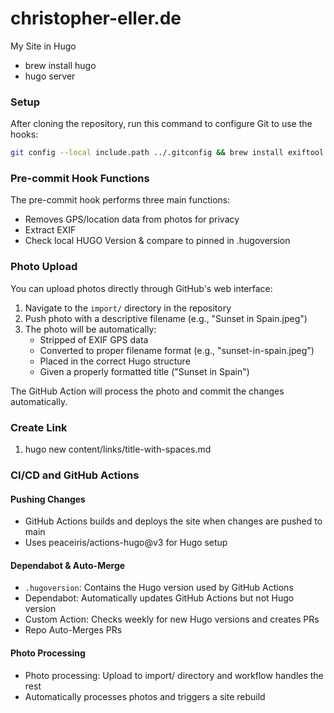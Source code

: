 # christopher-eller.de
My Site in Hugo

- brew install hugo
- hugo server

### Setup
After cloning the repository, run this command to configure Git to use the hooks:
```bash
git config --local include.path ../.gitconfig && brew install exiftool
```

### Pre-commit Hook Functions
The pre-commit hook performs three main functions:
- Removes GPS/location data from photos for privacy
- Extract EXIF
- Check local HUGO Version & compare to pinned in .hugoversion

### Photo Upload
You can upload photos directly through GitHub's web interface:

1. Navigate to the `import/` directory in the repository
2. Push photo with a descriptive filename (e.g., "Sunset in Spain.jpeg")
3. The photo will be automatically:
   - Stripped of EXIF GPS data
   - Converted to proper filename format (e.g., "sunset-in-spain.jpeg")
   - Placed in the correct Hugo structure
   - Given a properly formatted title ("Sunset in Spain")

The GitHub Action will process the photo and commit the changes automatically.

### Create Link
1. hugo new content/links/title-with-spaces.md

### CI/CD and GitHub Actions

#### Pushing Changes
- GitHub Actions builds and deploys the site when changes are pushed to main
- Uses peaceiris/actions-hugo@v3 for Hugo setup 

#### Dependabot & Auto-Merge
- `.hugoversion`: Contains the Hugo version used by GitHub Actions
- Dependabot: Automatically updates GitHub Actions but not Hugo version
- Custom Action: Checks weekly for new Hugo versions and creates PRs
- Repo Auto-Merges PRs

#### Photo Processing
- Photo processing: Upload to import/ directory and workflow handles the rest
- Automatically processes photos and triggers a site rebuild
